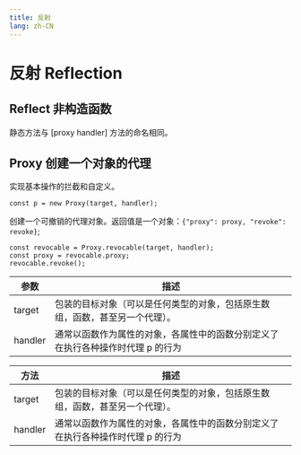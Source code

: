 ```yaml
---
title: 反射
lang: zh-CN
---
```


# 反射 Reflection
## Reflect 非构造函数
静态方法与 [proxy handler] 方法的命名相同。
## Proxy 创建一个对象的代理
实现基本操作的拦截和自定义。
```code
const p = new Proxy(target, handler);
```
创建一个可撤销的代理对象。返回值是一个对象：`{"proxy": proxy, "revoke": revoke}`;
```code
const revocable = Proxy.revocable(target, handler);
const proxy = revocable.proxy;
revocable.revoke();
```

|  参数   | 描述              |
| ------- | ---------------------------|
| target | 包装的目标对象（可以是任何类型的对象，包括原生数组，函数，甚至另一个代理）。 |
| handler | 通常以函数作为属性的对象，各属性中的函数分别定义了在执行各种操作时代理 p 的行为 |

|  方法   | 描述              |
| ------- | ---------------------------|
| target | 包装的目标对象（可以是任何类型的对象，包括原生数组，函数，甚至另一个代理）。 |
| handler | 通常以函数作为属性的对象，各属性中的函数分别定义了在执行各种操作时代理 p 的行为 |